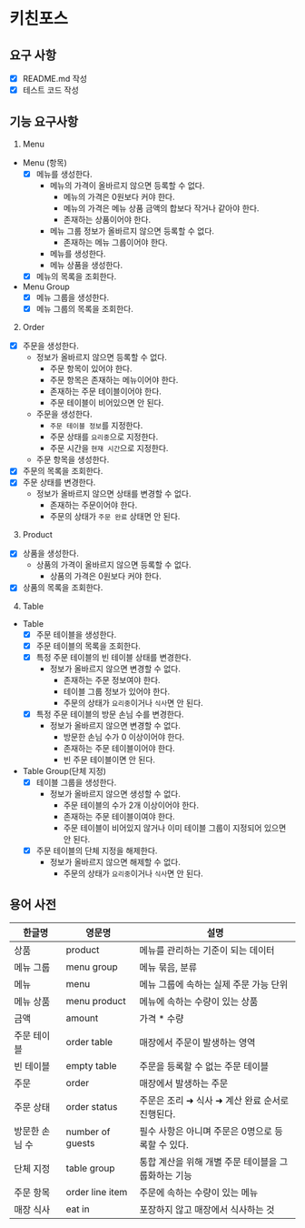 # 키친포스

## 요구 사항

- [x] README.md 작성
- [x] 테스트 코드 작성

## 기능 요구사항

1. Menu

* Menu (항목)
  - [x] 메뉴를 생성한다.
    - 메뉴의 가격이 올바르지 않으면 등록할 수 없다.
      - 메뉴의 가격은 0원보다 커야 한다.
      - 메뉴의 가격은 메뉴 상품 금액의 합보다 작거나 같아야 한다.
      - 존재하는 상품이어야 한다.
    - 메뉴 그룹 정보가 올바르지 않으면 등록할 수 없다.
      - 존재하는 메뉴 그룹이어야 한다.
    - 메뉴를 생성한다.
    - 메뉴 상품을 생성한다.
  - [x] 메뉴의 목록을 조회한다.

* Menu Group
  - [x] 메뉴 그룹을 생성한다.
  - [x] 메뉴 그룹의 목록을 조회한다.

2. Order

- [x] 주문을 생성한다.
  - 정보가 올바르지 않으면 등록할 수 없다.
    - 주문 항목이 있어야 한다.
    - 주문 항목은 존재하는 메뉴이어야 한다.
    - 존재하는 주문 테이블이어야 한다.
    - 주문 테이블이 비어있으면 안 된다.
  - 주문을 생성한다.
    - `주문 테이블 정보`를 지정한다.
    - 주문 상태를 `요리중`으로 지정한다.
    - 주문 시간을 `현재 시간`으로 지정한다.
  - 주문 항목을 생성한다.
- [x] 주문의 목록을 조회한다.
- [x] 주문 상태를 변경한다.
  - 정보가 올바르지 않으면 상태를 변경할 수 없다.
    - 존재하는 주문이어야 한다.
    - 주문의 상태가 `주문 완료` 상태면 안 된다.

3. Product

- [x] 상품을 생성한다.
  - 상품의 가격이 올바르지 않으면 등록할 수 없다.
    - 상품의 가격은 0원보다 커야 한다.
- [x] 상품의 목록을 조회한다.

4. Table

* Table
  - [x] 주문 테이블을 생성한다.
  - [x] 주문 테이블의 목록을 조회한다.
  - [x] 특정 주문 테이블의 빈 테이블 상태를 변경한다.
    - 정보가 올바르지 않으면 변경할 수 없다.
      - 존재하는 주문 정보여야 한다.
      - 테이블 그룹 정보가 있어야 한다.
      - 주문의 상태가 `요리중`이거나 `식사`면 안 된다.
  - [x] 특정 주문 테이블의 방문 손님 수를 변경한다.
    - 정보가 올바르지 않으면 변경할 수 없다.
      - 방문한 손님 수가 0 이상이어야 한다.
      - 존재하는 주문 테이블이어야 한다.
      - 빈 주문 테이블이면 안 된다.

* Table Group(단체 지정)
  - [x] 테이블 그룹을 생성한다.
    - 정보가 올바르지 않으면 생성할 수 없다.
      - 주문 테이블의 수가 2개 이상이어야 한다.
      - 존재하는 주문 테이블이여야 한다.
      - 주문 테이블이 비어있지 않거나 이미 테이블 그룹이 지정되어 있으면 안 된다.
  - [x] 주문 테이블의 단체 지정을 해제한다.
    - 정보가 올바르지 않으면 해제할 수 없다.
      - 주문의 상태가 `요리중`이거나 `식사`면 안 된다.

## 용어 사전

| 한글명 | 영문명 | 설명 |
| --- | --- | --- |
| 상품 | product | 메뉴를 관리하는 기준이 되는 데이터 |
| 메뉴 그룹 | menu group | 메뉴 묶음, 분류 |
| 메뉴 | menu | 메뉴 그룹에 속하는 실제 주문 가능 단위 |
| 메뉴 상품 | menu product | 메뉴에 속하는 수량이 있는 상품 |
| 금액 | amount | 가격 * 수량 |
| 주문 테이블 | order table | 매장에서 주문이 발생하는 영역 |
| 빈 테이블 | empty table | 주문을 등록할 수 없는 주문 테이블 |
| 주문 | order | 매장에서 발생하는 주문 |
| 주문 상태 | order status | 주문은 조리 ➜ 식사 ➜ 계산 완료 순서로 진행된다. |
| 방문한 손님 수 | number of guests | 필수 사항은 아니며 주문은 0명으로 등록할 수 있다. |
| 단체 지정 | table group | 통합 계산을 위해 개별 주문 테이블을 그룹화하는 기능 |
| 주문 항목 | order line item | 주문에 속하는 수량이 있는 메뉴 |
| 매장 식사 | eat in | 포장하지 않고 매장에서 식사하는 것 |
